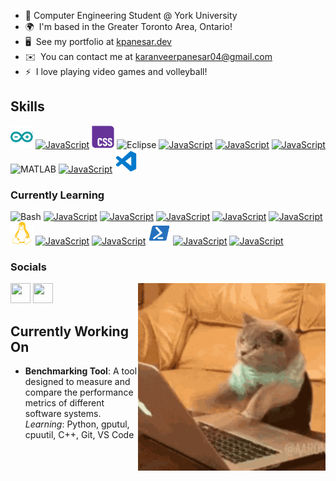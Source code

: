 * 🏫  Computer Engineering Student @ York University
* 🌍  I'm based in the Greater Toronto Area, Ontario!
* 🖥️  See my portfolio at <a href="https://kpanesar.dev" target="_blank" rel="noopener noreferrer">kpanesar.dev</a>
* ✉️  You can contact me at [karanveerpanesar04@gmail.com](mailto:karanveerpanesar04@gmail.com)
* ⚡  I love playing video games and volleyball!

## Skills

<p align="left">  
<a href="https://developer.mozilla.org/en-US/docs/Web/JavaScript" target="_blank" rel="noreferrer"><img src="https://github.com/danielcranney/profileme-dev/blob/main/public/icons/skills/arduino-colored.svg" width="36" height="36" alt="JavaScript" /></a>
<a href="https://developer.mozilla.org/en-US/docs/Web/JavaScript" target="_blank" rel="noreferrer"><img src="https://github.com/danielcranney/profileme-dev/blob/main/public/icons/skills/bootstrap-colored.svg" width="36" height="36" alt="JavaScript" /></a>
 <a href="https://developer.mozilla.org/en-US/docs/Web/JavaScript" target="_blank" rel="noreferrer"><img src="https://github.com/danielcranney/profileme-dev/blob/main/public/icons/skills/css3-colored.svg" width="36" height="36" alt="JavaScript" /></a>
<img src="https://skillicons.dev/icons?i=eclipse" width="36" height="36" alt="Eclipse" />
<a href="https://developer.mozilla.org/en-US/docs/Web/JavaScript" target="_blank" rel="noreferrer"><img src="https://github.com/danielcranney/profileme-dev/blob/main/public/icons/skills/html5-colored.svg" width="36" height="36" alt="JavaScript" /></a>
<a href="https://developer.mozilla.org/en-US/docs/Web/JavaScript" target="_blank" rel="noreferrer"><img src="https://github.com/danielcranney/profileme-dev/blob/main/public/icons/skills/java-colored.svg" width="36" height="36" alt="JavaScript" /></a>                       
<a href="https://developer.mozilla.org/en-US/docs/Web/JavaScript" target="_blank" rel="noreferrer"><img src="https://github.com/danielcranney/profileme-dev/blob/main/public/icons/skills/javascript-colored.svg" width="36" height="36" alt="JavaScript" /></a>
<img src="https://skillicons.dev/icons?i=matlab" width="36" height="36" alt="MATLAB" />
<a href="https://developer.mozilla.org/en-US/docs/Web/JavaScript" target="_blank" rel="noreferrer"><img src="https://github.com/danielcranney/profileme-dev/blob/main/public/icons/skills/python-colored.svg" width="36" height="36" alt="JavaScript" /></a>
<a href="https://developer.mozilla.org/en-US/docs/Web/JavaScript" target="_blank" rel="noreferrer"><img src="https://github.com/danielcranney/profileme-dev/blob/main/public/icons/skills/visualstudiocode-colored.svg" width="36" height="36" alt="JavaScript" /></a>
</p>

 
### Currently Learning                                                               

<p align="left">
<img src="https://skillicons.dev/icons?i=bash" width="36" height="36" alt="Bash" />
<a href="https://developer.mozilla.org/en-US/docs/Web/JavaScript" target="_blank" rel="noreferrer"><img src="https://github.com/danielcranney/profileme-dev/blob/main/public/icons/skills/c-colored.svg" width="36" height="36" alt="JavaScript" /></a>
<a href="https://developer.mozilla.org/en-US/docs/Web/JavaScript" target="_blank" rel="noreferrer"><img src="https://github.com/danielcranney/profileme-dev/blob/main/public/icons/skills/angularjs-colored.svg" width="36" height="36" alt="JavaScript" /></a>
<a href="https://developer.mozilla.org/en-US/docs/Web/JavaScript" target="_blank" rel="noreferrer"><img src="https://github.com/danielcranney/profileme-dev/blob/main/public/icons/skills/csharp-colored.svg" width="36" height="36" alt="JavaScript" /></a>
<a href="https://developer.mozilla.org/en-US/docs/Web/JavaScript" target="_blank" rel="noreferrer"><img src="https://github.com/danielcranney/profileme-dev/blob/main/public/icons/skills/express.svg" width="36" height="36" alt="JavaScript" /></a>
<a href="https://developer.mozilla.org/en-US/docs/Web/JavaScript" target="_blank" rel="noreferrer"><img src="https://github.com/danielcranney/profileme-dev/blob/main/public/icons/skills/flask-colored-dark.svg" width="36" height="36" alt="JavaScript" /></a>
<a href="https://developer.mozilla.org/en-US/docs/Web/JavaScript" target="_blank" rel="noreferrer"><img src="https://github.com/danielcranney/profileme-dev/blob/main/public/icons/skills/linux-colored.svg" width="36" height="36" alt="JavaScript" /></a>
<a href="https://developer.mozilla.org/en-US/docs/Web/JavaScript" target="_blank" rel="noreferrer"><img src="https://github.com/danielcranney/profileme-dev/blob/main/public/icons/skills/nextjs-colored-dark.svg" width="36" height="36" alt="JavaScript" /></a>
<a href="https://developer.mozilla.org/en-US/docs/Web/JavaScript" target="_blank" rel="noreferrer"><img src="https://github.com/danielcranney/profileme-dev/blob/main/public/icons/skills/nodejs-colored.svg" width="36" height="36" alt="JavaScript" /></a>
<a href="https://developer.mozilla.org/en-US/docs/Web/JavaScript" target="_blank" rel="noreferrer"><img src="https://github.com/danielcranney/profileme-dev/blob/main/public/icons/skills/powershell-colored.svg" width="36" height="36" alt="JavaScript" /></a>
<a href="https://developer.mozilla.org/en-US/docs/Web/JavaScript" target="_blank" rel="noreferrer"><img src="https://github.com/danielcranney/profileme-dev/blob/main/public/icons/skills/react-colored.svg" width="36" height="36" alt="JavaScript" /></a>
<a href="https://developer.mozilla.org/en-US/docs/Web/JavaScript" target="_blank" rel="noreferrer"><img src="https://github.com/danielcranney/profileme-dev/blob/main/public/icons/skills/tailwindcss-colored.svg" width="36" height="36" alt="JavaScript" /></a>
</p>


### Socials
<p align="left"> 
<a href="https://github.com/kpanesar88" target="_blank" rel="noreferrer"><img src="https://github.com/danielcranney/profileme-dev/blob/main/public/icons/socials/github-dark.svg" width="32" height="32" /></a> 
<a href="https://www.linkedin.com/in/karanveer-panesar-0203a1247/" target="_blank" rel="noreferrer"><img src="https://github.com/danielcranney/profileme-dev/blob/main/public/icons/socials/linkedin-dark.svg" width="32" height="32" /></a> 

 <img alt="Night Coding" src="./assets/cat-computer.gif" width="300" height="300" align="right"/> 
 
## Currently Working On


- **Benchmarking Tool**: A tool designed to measure and compare the performance metrics of different software systems.  
  _Learning_: Python, gputul, cpuutil, C++, Git, VS Code

